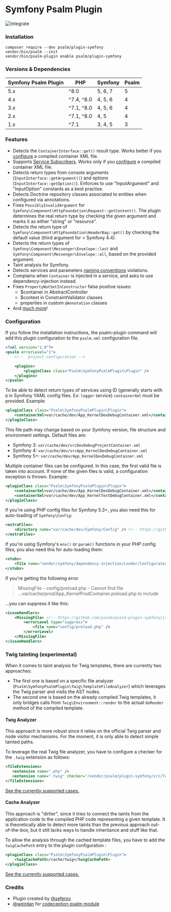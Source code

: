 # Symfony Psalm Plugin

![Integrate](https://github.com/psalm/psalm-plugin-symfony/workflows/Integrate/badge.svg)

### Installation

```
composer require --dev psalm/plugin-symfony
vendor/bin/psalm --init
vendor/bin/psalm-plugin enable psalm/plugin-symfony
```

### Versions & Dependencies

| Symfony Psalm Plugin | PHP        | Symfony | Psalm |
|----------------------|------------|---------|-------|
| 5.x                  | ^8.0       | 5, 6, 7 | 5     |
| 4.x                  | ^7.4, ^8.0 | 4, 5, 6 | 4     |
| 3.x                  | ^7.1, ^8.0 | 4, 5, 6 | 4     |
| 2.x                  | ^7.1, ^8.0 | 4, 5    | 4     |
| 1.x                  | ^7.1       | 3, 4, 5 | 3     |

### Features

- Detects the `ContainerInterface::get()` result type. Works better if you [configure](#configuration) a compiled container XML file.
- Supports [Service Subscribers](https://github.com/psalm/psalm-plugin-symfony/issues/20). Works only if you [configure](#configuration) a compiled container XML file.
- Detects return types from console arguments (`InputInterface::getArgument()`) and options (`InputInterface::getOption()`).
Enforces to use "InputArgument" and "InputOption" constants as a best practise.
- Detects Doctrine repository classes associated to entities when configured via annotations.
- Fixes `PossiblyInvalidArgument` for `Symfony\Component\HttpFoundation\Request::getContent()`.
The plugin determines the real return type by checking the given argument and marks it as either "string" or "resource".
- Detects the return type of `Symfony\Component\HttpFoundation\HeaderBag::get()` by checking the default value (third argument for < Symfony 4.4).
- Detects the return types of `Symfony\Component\Messenger\Envelope::last` and `Symfony\Component\Messenger\Envelope::all`, based on the provided argument.
- Taint analysis for Symfony.
- Detects services and parameters [naming conventions](https://symfony.com/doc/current/contributing/code/standards.html#naming-conventions) violations.
- Complains when `Container` is injected in a service, and asks to use dependency-injection instead.
- Fixes `PropertyNotSetInConstructor` false positive issues:
  - $container in AbstractController
  - $context in ConstraintValidator classes
  - properties in custom `@Annotation` classes
- And [much more](https://github.com/psalm/psalm-plugin-symfony/tree/master/tests/acceptance/acceptance)!

### Configuration

If you follow the installation instructions, the psalm-plugin command will add this plugin configuration to the `psalm.xml` configuration file.

```xml
<?xml version="1.0"?>
<psalm errorLevel="1">
    <!--  project configuration -->

    <plugins>
        <pluginClass class="Psalm\SymfonyPsalmPlugin\Plugin" />
    </plugins>
</psalm>
```

To be able to detect return types of services using ID (generally starts with `@` in Symfony YAML config files. Ex: `logger` service)
`containerXml` must be provided.
Example:

```xml
<pluginClass class="Psalm\SymfonyPsalmPlugin\Plugin">
    <containerXml>var/cache/dev/App_KernelDevDebugContainer.xml</containerXml>
</pluginClass>
```

This file path may change based on your Symfony version, file structure and environment settings.
Default files are:
- Symfony 3: `var/cache/dev/srcDevDebugProjectContainer.xml`
- Symfony 4: `var/cache/dev/srcApp_KernelDevDebugContainer.xml`
- Symfony 5+: `var/cache/dev/App_KernelDevDebugContainer.xml`

Multiple container files can be configured. In this case, the first valid file is taken into account.
If none of the given files is valid, a configuration exception is thrown.
Example:

```xml
<pluginClass class="Psalm\SymfonyPsalmPlugin\Plugin">
    <containerXml>var/cache/dev/App_KernelDevDebugContainer.xml</containerXml>
    <containerXml>var/cache/dev/App_KernelTestDebugContainer.xml</containerXml>
</pluginClass>
```

If you're using PHP config files for Symfony 5.3+, you also need this for auto-loading of `Symfony\Config`:

```xml
<extraFiles>
    <directory name="var/cache/dev/Symfony/Config" /> <!-- https://github.com/psalm/psalm-plugin-symfony/issues/201 -->
</extraFiles>
```

If you're using Symfony's `env()` or `param()` functions in your PHP config files, you also need this for auto-loading them:

```xml
<stubs>
    <file name="vendor/symfony/dependency-injection/Loader/Configurator/ContainerConfigurator.php" />
</stubs>
```

If you're getting the following error

> MissingFile - config/preload.php - Cannot find file ...var/cache/prod/App_KernelProdContainer.preload.php to include

...you can suppress it like this:

```xml
<issueHandlers>
    <MissingFile> <!-- https://github.com/psalm/psalm-plugin-symfony/issues/205 -->
        <errorLevel type="suppress">
            <file name="config/preload.php" />
        </errorLevel>
    </MissingFile>
</issueHandlers>
```

### Twig tainting (experimental)

When it comes to taint analysis for Twig templates, there are currently two approaches:

 - The first one is based on a specific file analyzer (`Psalm\SymfonyPsalmPlugin\Twig\TemplateFileAnalyzer`) which leverages the Twig parser and visits the AST nodes.
 - The second one is based on the already compiled Twig templates, it only bridges calls from `Twig\Environment::render` to the actual `doRender` method of the compiled template.

#### Twig Analyzer

This approach is more robust since it relies on the official Twig parser and node visitor mechanisms.
For the moment, it is only able to detect simple tainted paths.

To leverage the real Twig file analyzer, you have to configure a checker for the `.twig` extension as follows:

```xml
<fileExtensions>
   <extension name=".php" />
   <extension name=".twig" checker="/vendor/psalm/plugin-symfony/src/Twig/TemplateFileAnalyzer.php"/>
</fileExtensions>
```

[See the currently supported cases.](https://github.com/psalm/psalm-plugin-symfony/blob/master/tests/acceptance/acceptance/TwigTaintingWithAnalyzer.feature)

#### Cache Analyzer

This approach is "dirtier", since it tries to connect the taints from the application code to the compiled PHP code representing a given template.
It is theoretically able to detect more taints than the previous approach out-of-the-box, but it still lacks ways to handle inheritance and stuff like that.

To allow the analysis through the cached template files, you have to add the `twigCachePath` entry to the plugin configuration :

```xml
<pluginClass class="Psalm\SymfonyPsalmPlugin\Plugin">
    <twigCachePath>/cache/twig</twigCachePath>
</pluginClass>
```

[See the currently supported cases.](https://github.com/psalm/psalm-plugin-symfony/blob/master/tests/acceptance/acceptance/TwigTaintingWithCachedTemplates.feature)

### Credits

- Plugin created by [@seferov](https://github.com/seferov)
- [@weirdan](https://github.com/weirdan) for [codeception psalm module](https://github.com/weirdan/codeception-psalm-module)
